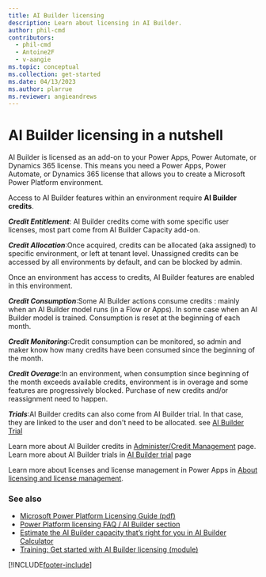 ```yaml
---
title: AI Builder licensing
description: Learn about licensing in AI Builder.
author: phil-cmd
contributors:
  - phil-cmd
  - Antoine2F
  - v-aangie
ms.topic: conceptual
ms.collection: get-started
ms.date: 04/13/2023
ms.author: plarrue
ms.reviewer: angieandrews
---
```


# AI Builder licensing in a nutshell

AI Builder is licensed as an add-on to your Power Apps, Power Automate, or Dynamics 365 license. This means you need a Power Apps, Power Automate, or Dynamics 365 license that allows you to create a Microsoft Power Platform environment.

Access to AI Builder features within an environment require **AI Builder credits**.

***Credit Entitlement***:  AI Builder credits come with some specific user licenses, most part come from AI Builder Capacity add-on. 

***Credit Allocation***:Once acquired, credits can be allocated (aka assigned) to specific environment, or left at tenant level. Unassigned credits can be accessed by all environments by default, and can be blocked by admin.

Once an environment has access to credits, AI Builder features are enabled in this environment.

***Credit Consumption***:Some AI Builder actions consume credits : mainly when an AI Builder model runs (in a Flow or Apps). In some case when an AI Builder model is trained. Consumption is reset at the beginning of each month.

***Credit Monitoring***:Credit consumption can be monitored, so admin and maker know how many credits have been consumed since the beginning of the month. 

***Credit Overage***:In an environment, when consumption since beginning of the month exceeds available credits, environment is in overage and some features are progressively blocked. Purchase of new credits and/or reassignment need to happen. 

***Trials***:AI Builder credits can also come from AI Builder trial. In that case, they are linked to the user and don't need to be allocated. see [AI Builder Trial](/#AI-Builder-Trial)

Learn more about AI Builder credits  in  [Administer/Credit Management](credit-management.md) page. 
Learn more about AI Builder trials in [AI Builder trial](ai-builder-trial.md) page

Learn more about licenses and license management in Power Apps in [About licensing and license management](/power-platform/admin/wp-license-management).

### See also

- [Microsoft Power Platform Licensing Guide (pdf)](https://go.microsoft.com/fwlink/?LinkId=2085130)
- [Power Platform licensing FAQ / AI Builder section](/power-platform/admin/powerapps-flow-licensing-faq#ai-builder)
- [Estimate the AI Builder capacity that’s right for you in AI Builder Calculator](https://powerapps.microsoft.com/ai-builder-calculator/)
- [Training: Get started with AI Builder licensing (module)](/training/modules/get-started-with-ai-builder-licensing/)


[!INCLUDE[footer-include](includes/footer-banner.md)]

